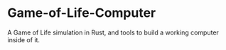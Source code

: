 # Game-of-Life-Computer
A Game of Life simulation in Rust, and tools to build a working computer inside of it.
